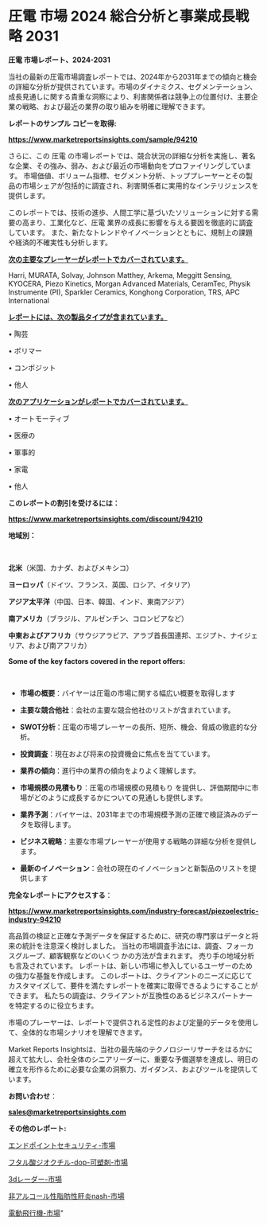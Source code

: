 # 圧電 市場 2024 総合分析と事業成長戦略 2031

<strong>圧電 市場レポート、2024-2031</strong>

当社の最新の圧電市場調査レポートでは、2024年から2031年までの傾向と機会の詳細な分析が提供されています。市場のダイナミクス、セグメンテーション、成長見通しに関する貴重な洞察により、利害関係者は競争上の位置付け、主要企業の戦略、および最近の業界の取り組みを明確に理解できます。



<strong>レポートのサンプル コピーを取得:</strong> <a href=https://www.marketreportsinsights.com/sample/94210>

<strong><u>https://www.marketreportsinsights.com/sample/94210</u></strong></a>

さらに、この 圧電 の市場レポートでは、競合状況の詳細な分析を実施し、著名な企業、その強み、弱み、および最近の市場動向をプロファイリングしています。 市場価値、ボリューム指標、セグメント分析、トッププレーヤーとその製品の市場シェアが包括的に調査され、利害関係者に実用的なインテリジェンスを提供します。

このレポートでは、技術の進歩、人間工学に基づいたソリューションに対する需要の高まり、工業化など、圧電 業界の成長に影響を与える要因を徹底的に調査しています。 また、新たなトレンドやイノベーションとともに、規制上の課題や経済的不確実性も分析します。



<strong><u>次の主要なプレーヤーがレポートでカバーされています。</u></strong>

Harri, MURATA, Solvay, Johnson Matthey, Arkema, Meggitt Sensing, KYOCERA, Piezo Kinetics, Morgan Advanced Materials, CeramTec, Physik Instrumente (PI), Sparkler Ceramics, Konghong Corporation, TRS, APC International



<strong><u><b>レポートには、次の製品タイプが含まれています。</b></u></strong>

• 陶芸

• ポリマー

• コンポジット

• 他人



<strong><u><b>次のアプリケーションがレポートでカバーされています。</b></u></strong>

• オートモーティブ

• 医療の

• 軍事的

• 家電

• 他人



<strong><b>このレポートの割引を受けるには：</b></strong>

<a href=https://www.marketreportsinsights.com/discount/94210>

<strong><u>https://www.marketreportsinsights.com/discount/94210</u></strong></a>



<strong>地域別：</strong>

<strong> </strong>



<strong>北米</strong>（米国、カナダ、およびメキシコ）



<strong>ヨーロッパ</strong>（ドイツ、フランス、英国、ロシア、イタリア）



<strong>アジア太平洋</strong>（中国、日本、韓国、インド、東南アジア）



<strong>南アメリカ</strong>（ブラジル、アルゼンチン、コロンビアなど）



<strong>中東およびアフリカ</strong>（サウジアラビア、アラブ首長国連邦、エジプト、ナイジェリア、および南アフリカ）



<strong>Some of the key factors covered in the report offers:</strong>

<strong> </strong>
<ul>
  <li>

<strong>市場の概要</strong>：バイヤーは圧電の市場に関する幅広い概要を取得します</li>
  <li>

<strong>主要な競合他社</strong>：会社の主要な競合他社のリストが含まれています。</li>
  <li>

<strong>SWOT分析</strong>：圧電の市場プレーヤーの長所、短所、機会、脅威の徹底的な分析。</li>
  <li>

<strong>投資調査</strong>：現在および将来の投資機会に焦点を当てています。</li>
  <li>

<strong>業界の傾向</strong>：進行中の業界の傾向をよりよく理解します。</li>
  <li>

<strong>市場規模の見積もり</strong>：圧電の市場規模の見積もり を提供し、評価期間中に市場がどのように成長するかについての見通しも提供します。</li>
  <li>

<strong>業界予測</strong>：バイヤーは、2031年までの市場規模予測の正確で検証済みのデータを取得します。</li>
  <li>

<strong>ビジネス戦略</strong>：主要な市場プレーヤーが使用する戦略の詳細な分析を提供します。</li>
  <li>

<strong>最新のイノベーション</strong>：会社の現在のイノベーションと新製品のリストを提供します</li>
</ul>


<strong>完全なレポートにアクセスする</strong>：

<a href=https://www.marketreportsinsights.com/industry-forecast/piezoelectric-industry-94210>

<strong><u>https://www.marketreportsinsights.com/industry-forecast/piezoelectric-industry-94210</u></strong></a>

高品質の検証と正確な予測データを保証するために、研究の専門家はデータと将来の統計を注意深く検討しました。 当社の市場調査手法には、調査、フォーカスグループ、顧客観察などのいくつ かの方法が含まれます。 売り手の地域分析も言及されています。 レポートは、新しい市場に参入しているユーザーのための強力な基盤を作成します。 このレポートは、クライアントのニーズに応じてカスタマイズして、要件を満たすレポートを確実に取得できるようにすることができます。 私たちの調査は、クライアントが互換性のあるビジネスパートナーを特定するのに役立ちます。

市場のプレーヤーは、レポートで提供される定性的および定量的データを使用して、全体的な市場シナリオを理解できます。

Market Reports Insightsは、当社の最先端のテクノロジーリサーチをはるかに超えて拡大し、会社全体のシニアリーダーに、重要な予備選挙を達成し、明日の確立を形作るために必要な企業の洞察力、ガイダンス、およびツールを提供しています。



<strong><b>お問い合わせ</b></strong>：

<a href=mailto:sales@marketreportsinsights.com>

<strong><u>sales@marketreportsinsights.com</u></strong></a>



<strong>その他のレポート:</strong>

<a href=https://www.linkedin.com/pulse/エンドポイントセキュリティ-市場-2023-最新の-cagr-および成長分析-2030-pr-news-hub-nwzhf/>エンドポイントセキュリティ-市場</a>

<a href=https://www.linkedin.com/pulse/フタル酸ジオクチル-dop-可塑剤-市場-2023-swot-分析と最新イノベーション-sjzyf/>フタル酸ジオクチル-dop-可塑剤-市場</a>

<a href=https://www.linkedin.com/pulse/3dレーダー-市場-2023-swot-分析と成長率-2030-analytics-achievers-24-analysis-efrff/>3dレーダー-市場</a>

<a href=https://www.linkedin.com/pulse/非アルコール性脂肪性肝炎nash-市場-2023-最新の-cagr-および成長分析-2030-pr-news-hub-1uluf/>非アルコール性脂肪性肝炎nash-市場</a>

<a href=https://www.linkedin.com/pulse/電動飛行機-市場-2023-最新の-cagr-および成長分析-2030-ht0df/>電動飛行機-市場</a>"
